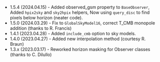 * 1.5.4 (2024.04.15) - Added observed_gsm property to `BaseObserver`,
                       Added `hpix2sky` and `sky2hpix` helpers,
                       Now using `query_disc` to find pixels below horizon (neater code).
* 1.5.0 (2024.03.29) - Fix to `GlobalSkyModel16`, correct T_CMB monopole addition (thanks to R. Francis)
* 1.4.1 (2023.04.28) - Added `include_cmb` option to sky models.
* 1.4.0 (2023.04.27) - Added new interpolation method (courtesy R. Braun)
* 1.3.x (2023.03.17) - Reworked horizon masking for Observer classes (thanks to C. Dilullo)
